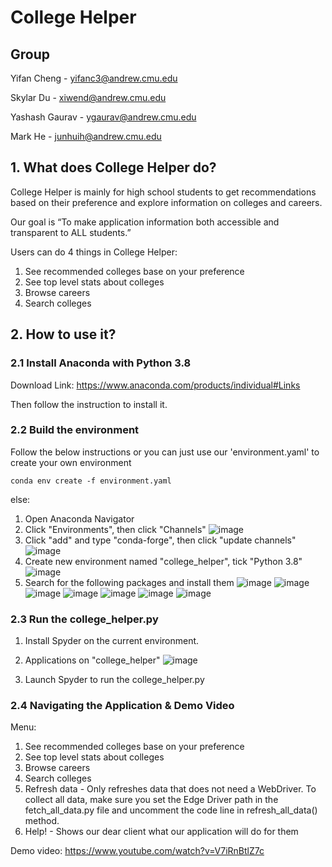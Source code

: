 # College Helper

## Group
Yifan Cheng - yifanc3@andrew.cmu.edu

Skylar Du - xiwend@andrew.cmu.edu

Yashash Gaurav - ygaurav@andrew.cmu.edu

Mark He - junhuih@andrew.cmu.edu


## 1. What does College Helper do? 

College Helper is mainly for high school students to get recommendations based on their preference and explore information on colleges and careers. 

Our goal is “To make application information both accessible and transparent to ALL students.”

Users can do 4 things in College Helper: 

1. See recommended colleges base on your preference
2. See top level stats about colleges
3. Browse careers
4. Search colleges

## 2. How to use it? 

### 2.1 Install Anaconda with Python 3.8
Download Link: https://www.anaconda.com/products/individual#Links

Then follow the instruction to install it. 

### 2.2 Build the environment

Follow the below instructions or you can just use our 'environment.yaml' to create your own environment

```
conda env create -f environment.yaml
```

else:

1. Open Anaconda Navigator
2. Click "Environments", then click "Channels"
![image](https://user-images.githubusercontent.com/90162689/137042205-d3319e26-85c9-4878-919f-ad6fba926c96.png)
3. Click "add" and type "conda-forge", then click "update channels"
![image](https://user-images.githubusercontent.com/90162689/137041805-7b21d522-ca59-44b6-85dd-25f5c7dfa7eb.png)
4. Create new environment named "college_helper", tick "Python 3.8"
![image](https://user-images.githubusercontent.com/90162689/137042002-2fc0cce5-4cab-4d5a-9db3-c2e81119f5d4.png)
5. Search for the following packages and install them
![image](https://user-images.githubusercontent.com/90162689/137042031-64e2f335-8d11-4d97-add3-ed95931b2e46.png)
![image](https://user-images.githubusercontent.com/90162689/137042041-fca62f07-e28c-4d09-b910-0af93f700feb.png)
![image](https://user-images.githubusercontent.com/90162689/137042049-f8d46812-445e-45fc-90ce-2f14f8c412bc.png)
![image](https://user-images.githubusercontent.com/90162689/137042054-dde7c886-7cba-4df2-9caa-6dcbdd0a020b.png)
![image](https://user-images.githubusercontent.com/90162689/137042067-f8eb5cae-e6fb-401f-b492-d874cde259d4.png)
![image](https://user-images.githubusercontent.com/90162689/137048200-76fb98a2-327c-4d74-8760-c01c56aa1fa8.png)
![image](https://user-images.githubusercontent.com/90162689/137048212-4db154e9-7af9-4eaa-988e-9bf28d73cdc5.png)


### 2.3 Run the college_helper.py
1. Install Spyder on the current environment.

2. Applications on "college_helper"
![image](https://user-images.githubusercontent.com/90162689/137043910-119e9cef-1939-40ad-904c-134eb2b942f6.png)

3. Launch Spyder to run the college_helper.py

### 2.4 Navigating the Application & Demo Video
Menu: 
1. See recommended colleges base on your preference
2. See top level stats about colleges
3. Browse careers
4. Search colleges
5. Refresh data - Only refreshes data that does not need a WebDriver. To collect all data, make sure you set the Edge Driver path in the fetch_all_data.py file and uncomment the code line in refresh_all_data() method.
6. Help! - Shows our dear client what our application will do for them

Demo video: https://www.youtube.com/watch?v=V7iRnBtlZ7c
